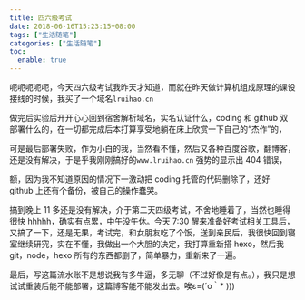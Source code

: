 ```yaml
---
title: 四六级考试
date: 2018-06-16T15:23:15+08:00
tags: ["生活随笔"]
categories: ["生活随笔"]
toc:
  enable: true
---
```


呃呃呃呃呃，今天四六级考试我昨天才知道，而就在昨天做计算机组成原理的课设接线的时候，我买了一个域名`lruihao.cn`  

做完后实验后开开心心回到宿舍解析域名，实名认证什么，coding 和 github 双部署什么的，在一切都完成后本打算享受地躺在床上欣赏一下自己的“杰作”的，  

可是最后部署失败，作为小白的我，当然看不懂，然后又各种百度谷歌，翻博客，还是没有解决，于是乎我刚刚搞好的`www.lruihao.cn` 强势的显示出 404 错误，  

额，因为我不知道原因的情况下一激动把 coding 托管的代码删除了，还好 github 上还有个备份，被自己的操作蠢哭。  

搞到晚上 11 多还是没有解决，介于第二天四级考试，不舍地睡着了，当然也睡得很快 hhhhh，确实有点累，中午没午休。今天 7:30 醒来准备好考试相关工具后，又搞了一下，还是无果，考试完，和女朋友吃了个饭，送到亲民后，我很快回到寝室继续研究，实在不懂，我做出一个大胆的决定，我打算重新搭 hexo，然后我 git，node，hexo 所有的东西都删了，简单暴力，重新来了一遍。  

最后，写这篇流水账不是想说我有多牛逼，多无聊（不过好像是有点。），我只是想试试重装后能不能部署，这篇博客能不能发出去。唉ε=(´ο｀* )))
